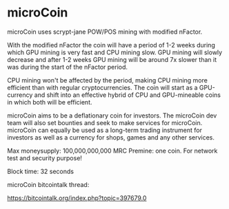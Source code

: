 microCoin
==============

microCoin uses scrypt-jane POW/POS mining with modified nFactor.

With the modified nFactor the coin will have a period of 1-2 weeks during which GPU mining is very fast and CPU mining slow. 
GPU mining will slowly decrease and after 1-2 weeks GPU mining will be around 7x slower than it was during the start of the nFactor period.

CPU mining won't be affected by the period, making CPU mining more efficient than with regular cryptocurrencies. 
The coin will start as a GPU-currency and shift into an effective hybrid of CPU and GPU-mineable coins in which both will be efficient.

microCoin aims to be a deflationary coin for investors. 
The microCoin dev team will also set bounties and seek to make services for microCoin.
microCoin can equally be used as a long-term trading instrument for investors as well as a currency for shops, games and any other services.


Max moneysupply: 100,000,000,000 MRC
Premine: one coin. For network test and security purpose!

Block time: 32 seconds
 

microCoin bitcointalk thread:

https://bitcointalk.org/index.php?topic=397679.0